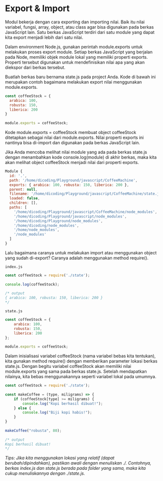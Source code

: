 # Export & Import

Modul bekerja dengan cara exporting dan importing nilai. Baik itu nilai variabel, fungsi, array,
object, atau class agar bisa digunakan pada berkas JavaScript lain. Satu berkas JavaScript terdiri
dari satu module yang dapat kita export menjadi lebih dari satu nilai.

Dalam environment Node.js, gunakan perintah module.exports untuk melakukan proses export module.
Setiap berkas JavaScript yang berjalan pada Node, memiliki objek module lokal yang memiliki
properti exports. Properti tersebut digunakan untuk mendefinisikan nilai apa yang akan diekspor
dari berkas tersebut.

Buatlah berkas baru bernama state.js pada project Anda. Kode di bawah ini merupakan contoh
bagaimana melakukan export nilai menggunakan module.exports.

```javascript
const coffeeStock = {
  arabica: 100,
  robusta: 150,
  liberica: 200
}
 
module.exports = coffeeStock;
```

Kode module.exports = coffeeStock membuat object coffeeStock ditetapkan sebagai nilai dari
module.exports. Nilai properti exports ini nantinya bisa di-import dan digunakan pada berkas
JavaScript lain.

Jika Anda mencoba melihat nilai module yang ada pada berkas state.js dengan menambahkan kode
console.log(module) di akhir berkas, maka kita akan melihat object coffeeStock menjadi nilai dari
properti exports.

```javascript
Module {
  id: '.',
  path: '/home/dicoding/Playground/javascript/CoffeeMachine',
  exports: { arabica: 100, robusta: 150, liberica: 200 },
  parent: null,
  filename: '/home/dicoding/Playground/javascript/CoffeeMachine/state.js',
  loaded: false,
  children: [],
  paths: [
    '/home/dicoding/Playground/javascript/CoffeeMachine/node_modules',
    '/home/dicoding/Playground/javascript/node_modules',
    '/home/dicoding/Playground/node_modules',
    '/home/dicoding/node_modules',
    '/home/node_modules',
    '/node_modules'
  ]
}
```

Lalu bagaimana caranya untuk melakukan import atau menggunakan object yang sudah di-export? Caranya
adalah menggunakan method require().

`index.js`
```javascript
const coffeeStock = require('./state');
 
console.log(coffeeStock);
 
/* output
{ arabica: 100, robusta: 150, liberica: 200 }
*/
```

`state.js`
```javascript
const coffeeStock = {
    arabica: 100,
    robusta: 150,
    liberica: 200
};
 
module.exports = coffeeStock;
```

Dalam inisialisasi variabel coffeeStock (nama variabel bebas kita tentukan), kita gunakan method
require() dengan memberikan parameter lokasi berkas state.js. Dengan begitu variabel coffeeStock
akan memiliki nilai module.exports yang sama pada berkas state.js. Setelah mendapatkan nilainya,
kita bebas menggunakannya seperti variabel lokal pada umumnya.

```javascript
const coffeeStock = require('./state');
 
const makeCoffee = (type, miligrams) => {
    if (coffeeStock[type] >= miligrams) {
        console.log("Kopi berhasil dibuat!");
    } else {
        console.log("Biji kopi habis!");
    }
}
 
makeCoffee("robusta", 80);
 
/* output
Kopi berhasil dibuat!
*/
```

_Tips: Jika kita menggunakan lokasi yang relatif (dapat berubah/dipindahkan), pastikan awali dengan
menuliskan ./. Contohnya, berkas index.js dan state.js berada pada folder yang sama, maka kita
cukup menuliskannya dengan ./state.js._










